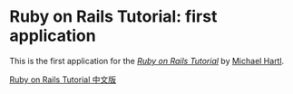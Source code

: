 # Ruby on Rails Tutorial: first application

This is the first application for the
[*Ruby on Rails Tutorial*](http://railstutorial.org/)
by [Michael Hartl](http://michaelhartl.com/).

[Ruby on Rails Tutorial 中文版](http://railstutorial-china.org/chapter1.html)